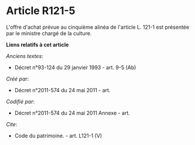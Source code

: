 # Article R121-5

L'offre d'achat prévue au cinquième alinéa de l'article L. 121-1 est présentée par le ministre chargé de la culture.

**Liens relatifs à cet article**

_Anciens textes_:

  - Décret n°93-124 du 29 janvier 1993 - art. 9-5 (Ab)

_Créé par_:

  - Décret n°2011-574 du 24 mai 2011  - art.

_Codifié par_:

  - Décret n°2011-574 du 24 mai 2011 Annexe - art.

_Cite_:

  - Code du patrimoine. - art. L121-1 (V)
